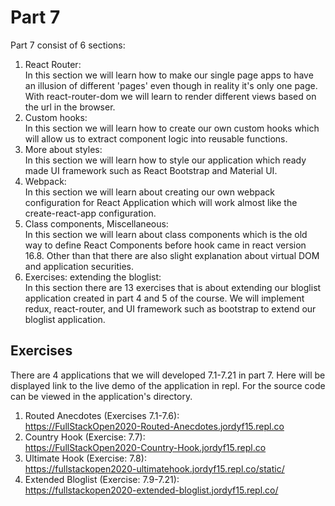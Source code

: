 # Part 7
Part 7 consist of 6 sections: 
1. React Router:  
In this section we will learn how to make our single page apps to have an illusion of different 'pages' even though in reality it's only one page. With react-router-dom we will learn to render different views based on the url in the browser.
2. Custom hooks:  
In this section we will learn how to create our own custom hooks which will allow us to extract component logic into reusable functions.
3. More about styles:  
In this section we will learn how to style our application which ready made UI framework such as React Bootstrap and Material UI.
4. Webpack:  
In this section we will learn about creating our own webpack configuration for React Application which will work almost like the create-react-app configuration.
5. Class components, Miscellaneous:  
In this section we will learn about class components which is the old way to define React Components before hook came in react version 16.8. Other than that there are also slight explanation about virtual DOM and application securities.
6. Exercises: extending the bloglist:  
In this section there are 13 exercises that is about extending our bloglist application created in part 4 and 5 of the course. We will implement redux, react-router, and UI framework such as bootstrap to extend our bloglist application.


## Exercises
There are 4 applications that we will developed 7.1-7.21 in part 7. Here will be displayed link to the live demo of the application in repl. For the source code can be viewed in the application's directory.
1. Routed Anecdotes (Exercises 7.1-7.6):  
https://FullStackOpen2020-Routed-Anecdotes.jordyf15.repl.co
2. Country Hook (Exercise: 7.7):  
https://FullStackOpen2020-Country-Hook.jordyf15.repl.co
3. Ultimate Hook (Exercise: 7.8):  
https://fullstackopen2020-ultimatehook.jordyf15.repl.co/static/
4. Extended Bloglist (Exercise: 7.9-7.21):  
https://fullstackopen2020-extended-bloglist.jordyf15.repl.co/
